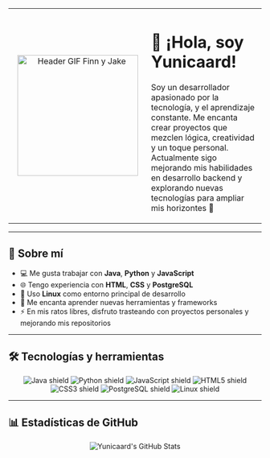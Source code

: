 <table>
  <tr>
    <td width="260" align="center">
      <img src="https://media.tenor.com/sD7-vWAqyp0AAAAM/finn-y-jake.gif" alt="Header GIF Finn y Jake" width="240" />
    </td>
    <td valign="top">
      <h1>👋 ¡Hola, soy Yunicaard!</h1>
      <p>
        Soy un desarrollador apasionado por la tecnología, y el aprendizaje constante.  
        Me encanta crear proyectos que mezclen lógica, creatividad y un toque personal.  
        Actualmente sigo mejorando mis habilidades en desarrollo backend y explorando nuevas tecnologías para ampliar mis horizontes 🚀
      </p>
    </td>
  </tr>
</table>

---

## 🧠 Sobre mí

- 💻 Me gusta trabajar con **Java**, **Python** y **JavaScript**  
- 🌐 Tengo experiencia con **HTML**, **CSS** y **PostgreSQL**  
- 🐧 Uso **Linux** como entorno principal de desarrollo  
- 🧩 Me encanta aprender nuevas herramientas y frameworks  
- ⚡ En mis ratos libres, disfruto trasteando con proyectos personales y mejorando mis repositorios

---

## 🛠️ Tecnologías y herramientas

<p align="center">
  <img src="https://img.shields.io/badge/Java-%23ED8B00.svg?style=for-the-badge&logo=openjdk&logoColor=white" alt="Java shield"/>
  <img src="https://img.shields.io/badge/Python-3776AB.svg?style=for-the-badge&logo=python&logoColor=white" alt="Python shield"/>
  <img src="https://img.shields.io/badge/JavaScript-F7DF1E.svg?style=for-the-badge&logo=javascript&logoColor=black" alt="JavaScript shield"/>
  <img src="https://img.shields.io/badge/HTML5-E34F26.svg?style=for-the-badge&logo=html5&logoColor=white" alt="HTML5 shield"/>
  <img src="https://img.shields.io/badge/CSS3-1572B6.svg?style=for-the-badge&logo=css3&logoColor=white" alt="CSS3 shield"/>
  <img src="https://img.shields.io/badge/PostgreSQL-4169E1.svg?style=for-the-badge&logo=postgresql&logoColor=white" alt="PostgreSQL shield"/>
  <img src="https://img.shields.io/badge/Linux-FCC624.svg?style=for-the-badge&logo=linux&logoColor=black" alt="Linux shield"/>
</p>

---

## 📊 Estadísticas de GitHub

<p align="center">
  <img src="https://github-readme-stats.vercel.app/api?username=Yunicaard&theme=default&show_icons=true&hide_border=true&count_private=true" alt="Yunicaard's GitHub Stats" />
</p>
